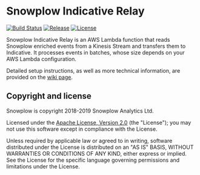# Snowplow Indicative Relay
[![Build Status][travis-image]][travis]
[![Release][release-image]][release]
[![License][license-image]][license]

Snowplow Indicative Relay is an AWS Lambda function that reads Snowplow enriched events
from a Kinesis Stream and transfers them to Indicative. It processes events in batches, whose
size depends on your AWS Lambda configuration.

Detailed setup instructions, as well as more technical information, are provided on the [wiki page][wiki-page].

## Copyright and license

Snowplow is copyright 2018-2019 Snowplow Analytics Ltd.

Licensed under the [Apache License, Version 2.0][license] (the "License"); you may not use this software except in compliance with the License.

Unless required by applicable law or agreed to in writing, software distributed under the License is distributed on an "AS IS" BASIS, WITHOUT WARRANTIES OR CONDITIONS OF ANY KIND, either express or implied. See the License for the specific language governing permissions and limitations under the License.

[travis-image]: https://travis-ci.org/snowplow-incubator/snowplow-indicative-relay.svg?branch=master
[travis]: https://travis-ci.org/snowplow-incubator/snowplow-indicative-relay

[release-image]: https://img.shields.io/badge/release-0.4.0-orange.svg?style=flat
[release]: https://github.com/snowplow-incubator/snowplow-indicative-relay/releases

[license-image]: http://img.shields.io/badge/license-Apache--2-blue.svg?style=flat
[license]: http://www.apache.org/licenses/LICENSE-2.0

[wiki-page]: https://github.com/snowplow-incubator/snowplow-indicative-relay/wiki
